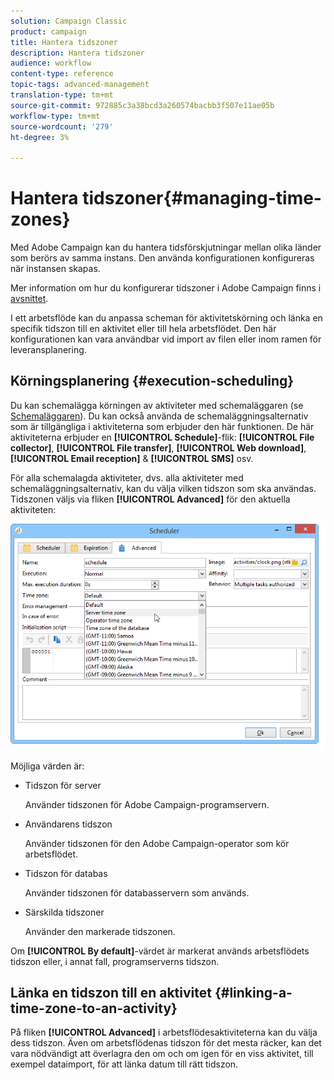 ```yaml
---
solution: Campaign Classic
product: campaign
title: Hantera tidszoner
description: Hantera tidszoner
audience: workflow
content-type: reference
topic-tags: advanced-management
translation-type: tm+mt
source-git-commit: 972885c3a38bcd3a260574bacbb3f507e11ae05b
workflow-type: tm+mt
source-wordcount: '279'
ht-degree: 3%

---
```



# Hantera tidszoner{#managing-time-zones}

Med Adobe Campaign kan du hantera tidsförskjutningar mellan olika länder som berörs av samma instans. Den använda konfigurationen konfigureras när instansen skapas.

Mer information om hur du konfigurerar tidszoner i Adobe Campaign finns i [avsnittet](../../installation/using/time-zone-management.md).

I ett arbetsflöde kan du anpassa scheman för aktivitetskörning och länka en specifik tidszon till en aktivitet eller till hela arbetsflödet. Den här konfigurationen kan vara användbar vid import av filen eller inom ramen för leveransplanering.

## Körningsplanering {#execution-scheduling}

Du kan schemalägga körningen av aktiviteter med schemaläggaren (se [Schemaläggaren](../../workflow/using/scheduler.md)). Du kan också använda de schemaläggningsalternativ som är tillgängliga i aktiviteterna som erbjuder den här funktionen. De här aktiviteterna erbjuder en **[!UICONTROL Schedule]**-flik: **[!UICONTROL File collector]**, **[!UICONTROL File transfer]**, **[!UICONTROL Web download]**, **[!UICONTROL Email reception]** &amp; **[!UICONTROL SMS]** osv.

För alla schemalagda aktiviteter, dvs. alla aktiviteter med schemaläggningsalternativ, kan du välja vilken tidszon som ska användas. Tidszonen väljs via fliken **[!UICONTROL Advanced]** för den aktuella aktiviteten:

![](assets/wf-timezone-in-a-box.png)

Möjliga värden är:

* Tidszon för server

   Använder tidszonen för Adobe Campaign-programservern.

* Användarens tidszon

   Använder tidszonen för den Adobe Campaign-operator som kör arbetsflödet.

* Tidszon för databas

   Använder tidszonen för databasservern som används.

* Särskilda tidszoner

   Använder den markerade tidszonen.

Om **[!UICONTROL By default]**-värdet är markerat används arbetsflödets tidszon eller, i annat fall, programserverns tidszon.

## Länka en tidszon till en aktivitet {#linking-a-time-zone-to-an-activity}

På fliken **[!UICONTROL Advanced]** i arbetsflödesaktiviteterna kan du välja dess tidszon. Även om arbetsflödenas tidszon för det mesta räcker, kan det vara nödvändigt att överlagra den om och om igen för en viss aktivitet, till exempel dataimport, för att länka datum till rätt tidszon.
